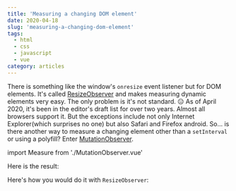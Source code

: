 ```yaml
---
title: 'Measuring a changing DOM element'
date: 2020-04-18
slug: 'measuring-a-changing-dom-element'
tags:
  - html
  - css
  - javascript
  - vue
category: articles
---
```


There is something like the window's `onresize` event listener but for DOM elements. It's called [ResizeObserver](https://developer.mozilla.org/en-US/docs/Web/API/ResizeObserver) and makes measuring dynamic elements very easy. The only problem is it's not standard. 😑 As of April 2020, it's been in the editor's draft list for over two years. Almost all browsers support it. But the exceptions include not only Internet Explorer(which surprises no one) but also Safari and Firefox android. So... is there another way to measure a changing element other than a `setInterval` or using a polyfill? Enter [MutationObserver](https://developer.mozilla.org/en-US/docs/Web/API/MutationObserver).

import Measure from './MutationObserver.vue'

<!-- embed:MutationObserver.vue -->

Here is the result:

<Measure/>
<p></p>

Here's how you would do it with `ResizeObserver`:

<!-- embed:ResizeObserver.vue -->

